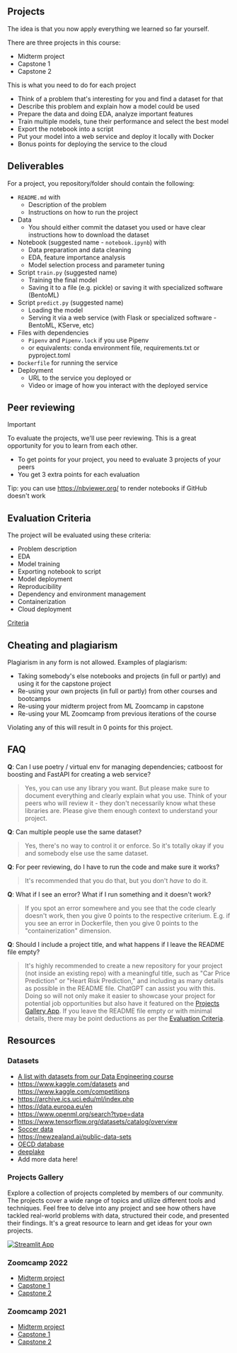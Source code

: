 ## Projects 

The idea is that you now apply everything we learned so far yourself.

There are three projects in this course:

* Midterm project
* Capstone 1
* Capstone 2

This is what you need to do for each project

* Think of a problem that's interesting for you and find a dataset for that
* Describe this problem and explain how a model could be used
* Prepare the data and doing EDA, analyze important features
* Train multiple models, tune their performance and select the best model
* Export the notebook into a script
* Put your model into a web service and deploy it locally with Docker
* Bonus points for deploying the service to the cloud


## Deliverables

For a project, you repository/folder should contain the following:

* `README.md` with
  * Description of the problem
  * Instructions on how to run the project
* Data
  * You should either commit the dataset you used or have clear instructions how to download the dataset
* Notebook (suggested name - `notebook.ipynb`) with
  * Data preparation and data cleaning
  * EDA, feature importance analysis
  * Model selection process and parameter tuning
* Script `train.py` (suggested name)
  * Training the final model
  * Saving it to a file (e.g. pickle) or saving it with specialized software (BentoML)
* Script `predict.py` (suggested name)
  * Loading the model
  * Serving it via a web service (with Flask or specialized software - BentoML, KServe, etc)
* Files with dependencies
  * `Pipenv` and `Pipenv.lock` if you use Pipenv
  * or equivalents: conda environment file, requirements.txt or pyproject.toml
* `Dockerfile` for running the service
* Deployment
  * URL to the service you deployed or
  * Video or image of how you interact with the deployed service


## Peer reviewing

> [!IMPORTANT]  
> To evaluate the projects, we'll use peer reviewing. This is a great opportunity for you to learn from each other.
> * To get points for your project, you need to evaluate 3 projects of your peers
> * You get 3 extra points for each evaluation

Tip: you can use https://nbviewer.org/ to render notebooks if GitHub doesn't work


## Evaluation Criteria

The project will be evaluated using these criteria:

* Problem description
* EDA
* Model training
* Exporting notebook to script
* Model deployment
* Reproducibility
* Dependency and environment management
* Containerization
* Cloud deployment

[Criteria](https://docs.google.com/spreadsheets/d/e/2PACX-1vQCwqAtkjl07MTW-SxWUK9GUvMQ3Pv_fF8UadcuIYLgHa0PlNu9BRWtfLgivI8xSCncQs82HDwGXSm3/pubhtml)


## Cheating and plagiarism

Plagiarism in any form is not allowed. Examples of plagiarism:

* Taking somebody's else notebooks and projects (in full or partly) and using it for the capstone project
* Re-using your own projects (in full or partly) from other courses and bootcamps
* Re-using your midterm project from ML Zoomcamp in capstone
* Re-using your ML Zoomcamp from previous iterations of the course

Violating any of this will result in 0 points for this project.

## FAQ


**Q**: Can I use poetry / virtual env for managing dependencies; catboost for boosting and FastAPI for creating a web service?

> Yes, you can use any library you want. But please make sure to document everything and clearly explain what you use.
> Think of your peers who will review it - they don't necessarily know what these libraries are. 
> Please give them enough context to understand your project.

**Q**: Can multiple people use the same dataset?

> Yes, there's no way to control it or enforce. So it's totally okay if you and somebody else use the same dataset. 

**Q**: For peer reviewing, do I have to run the code and make sure it works?

> It's recommended that you do that, but you don't _have_ to do it.

**Q**: What if I see an error? What if I run something and it doesn't work?

> If you spot an error somewhere and you see that the code clearly doesn't work, then you
> give 0 points to the respective criterium. E.g. if you see an error in Dockerfile,
> then you give 0 points to the "containerization" dimension.

**Q**: Should I include a project title, and what happens if I leave the README file empty?

> It's highly recommended to create a new repository for your project (not inside an existing repo) with a meaningful title, such as
> "Car Price Prediction" or "Heart Risk Prediction," and including as many details as possible in the README file. ChatGPT can assist you with this. Doing so will not only make it easier to showcase your project for potential job opportunities but also have it featured on the [Projects Gallery App](#projects-gallery).
> If you leave the README file empty or with minimal details, there may be point deductions as per the [Evaluation Criteria](#evaluation-criteria).

## Resources

### Datasets


* [A list with datasets from our Data Engineering course](https://github.com/DataTalksClub/data-engineering-zoomcamp/blob/main/week_7_project/datasets.md)
* https://www.kaggle.com/datasets and https://www.kaggle.com/competitions
* https://archive.ics.uci.edu/ml/index.php
* https://data.europa.eu/en
* https://www.openml.org/search?type=data
* https://www.tensorflow.org/datasets/catalog/overview
* [Soccer data](https://github.com/statsbomb/open-data)
* https://newzealand.ai/public-data-sets
* [OECD database](https://stats.oecd.org/index.aspx?lang=en)
* [deeplake](https://datasets.activeloop.ai/docs/ml/datasets/)
* Add more data here!

### Projects Gallery

Explore a collection of projects completed by members of our community. The projects cover a wide range of topics and utilize different tools and techniques. Feel free to delve into any project and see how others have tackled real-world problems with data, structured their code, and presented their findings. It's a great resource to learn and get ideas for your own projects.

[![Streamlit App](https://static.streamlit.io/badges/streamlit_badge_black_white.svg)](https://datatalksclub-projects.streamlit.app/)

### Zoomcamp 2022

* [Midterm project](../cohorts/2022/projects.md#midterm-project)
* [Capstone 1](../cohorts/2022/projects.md#capstone-1)
* [Capstone 2](../cohorts/2022/projects.md#capstone-2)


### Zoomcamp 2021

* [Midterm project](../cohorts/2021/07-midterm-project/)
* [Capstone 1](../cohorts/2021/12-capstone/)
* [Capstone 2](../cohorts/2021/14-project/)

